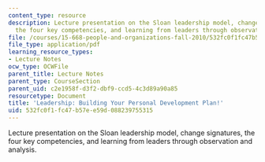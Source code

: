 ```yaml
---
content_type: resource
description: Lecture presentation on the Sloan leadership model, change signatures,
  the four key competencies, and learning from leaders through observation and analysis.
file: /courses/15-668-people-and-organizations-fall-2010/532fc0f1fc47b57ee59d088239755315_MIT15_668F10_lec19.pdf
file_type: application/pdf
learning_resource_types:
- Lecture Notes
ocw_type: OCWFile
parent_title: Lecture Notes
parent_type: CourseSection
parent_uid: c2e1958f-d3f2-dbf9-ccd5-4c3d89a90a85
resourcetype: Document
title: 'Leadership: Building Your Personal Development Plan!'
uid: 532fc0f1-fc47-b57e-e59d-088239755315
---
```

Lecture presentation on the Sloan leadership model, change signatures, the four key competencies, and learning from leaders through observation and analysis.

